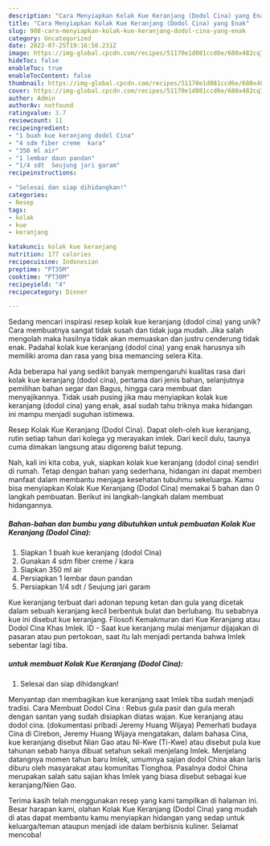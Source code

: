 ```yaml
---
description: "Cara Menyiapkan Kolak Kue Keranjang (Dodol Cina) yang Enak"
title: "Cara Menyiapkan Kolak Kue Keranjang (Dodol Cina) yang Enak"
slug: 908-cara-menyiapkan-kolak-kue-keranjang-dodol-cina-yang-enak
category: Uncategorized
date: 2022-07-25T19:16:50.231Z
image: https://img-global.cpcdn.com/recipes/51170e1d081ccd6e/680x482cq70/kolak-kue-keranjang-dodol-cina-foto-resep-utama.jpg
hideToc: false
enableToc: true
enableTocContent: false
thumbnail: https://img-global.cpcdn.com/recipes/51170e1d081ccd6e/680x482cq70/kolak-kue-keranjang-dodol-cina-foto-resep-utama.jpg
cover: https://img-global.cpcdn.com/recipes/51170e1d081ccd6e/680x482cq70/kolak-kue-keranjang-dodol-cina-foto-resep-utama.jpg
author: Admin
authorAv: notfound
ratingvalue: 3.7
reviewcount: 11
recipeingredient:
- "1 buah kue keranjang dodol Cina"
- "4 sdm fiber creme  kara"
- "350 ml air"
- "1 lembar daun pandan"
- "1/4 sdt  Seujung jari garam"
recipeinstructions:

- "Selesai dan siap dihidangkan!"
categories:
- Resep
tags:
- kolak
- kue
- keranjang

katakunci: kolak kue keranjang 
nutrition: 177 calories
recipecuisine: Indonesian
preptime: "PT35M"
cooktime: "PT30M"
recipeyield: "4"
recipecategory: Dinner

---
```





Sedang mencari inspirasi resep kolak kue keranjang (dodol cina) yang unik? Cara membuatnya sangat tidak susah dan tidak juga mudah. Jika salah mengolah maka hasilnya tidak akan memuaskan dan justru cenderung tidak enak. Padahal kolak kue keranjang (dodol cina) yang enak harusnya sih memiliki aroma dan rasa yang bisa memancing selera Kita.





Ada beberapa hal yang sedikit banyak mempengaruhi kualitas rasa dari kolak kue keranjang (dodol cina), pertama dari jenis bahan, selanjutnya pemilihan bahan segar dan Bagus, hingga cara membuat dan menyajikannya. Tidak usah pusing jika mau menyiapkan kolak kue keranjang (dodol cina) yang enak,      asal sudah tahu triknya maka hidangan ini mampu menjadi suguhan istimewa.














Resep Kolak Kue Keranjang (Dodol Cina). Dapat oleh-oleh kue keranjang, rutin setiap tahun dari kolega yg merayakan imlek. Dari kecil dulu, taunya cuma dimakan langsung atau digoreng balut tepung.






Nah, kali ini kita coba, yuk, siapkan kolak kue keranjang (dodol cina) sendiri di rumah. Tetap dengan bahan yang sederhana, hidangan ini dapat memberi manfaat dalam membantu menjaga kesehatan tubuhmu sekeluarga. Kamu bisa menyiapkan Kolak Kue Keranjang (Dodol Cina) memakai 5 bahan dan 0 langkah pembuatan. Berikut ini langkah-langkah dalam membuat hidangannya.

<!--inarticleads1-->

##### Bahan-bahan dan bumbu yang dibutuhkan untuk pembuatan Kolak Kue Keranjang (Dodol Cina):

1. Siapkan 1 buah kue keranjang (dodol Cina)
1. Gunakan 4 sdm fiber creme / kara
1. Siapkan 350 ml air
1. Persiapkan 1 lembar daun pandan
1. Persiapkan 1/4 sdt / Seujung jari garam


Kue keranjang terbuat dari adonan tepung ketan dan gula yang dicetak dalam sebuah keranjang kecil berbentuk bulat dan berlubang. Itu sebabnya kue ini disebut kue keranjang. Filosofi Kemakmuran dari Kue Keranjang atau Dodol Cina Khas Imlek. ID - Saat kue keranjang mulai menjamur dijajakan di pasaran atau pun pertokoan, saat itu lah menjadi pertanda bahwa Imlek sebentar lagi tiba. 

<!--inarticleads2-->

#####  untuk membuat Kolak Kue Keranjang (Dodol Cina):


1. Selesai dan siap dihidangkan!

Menyantap dan membagikan kue keranjang saat Imlek tiba sudah menjadi tradisi. Cara Membuat Dodol Cina : Rebus gula pasir dan gula merah dengan santan yang sudah disiapkan diatas wajan. Kue keranjang atau dodol cina. (dokumentasi pribadi Jeremy Huang Wijaya) Pemerhati budaya Cina di Cirebon, Jeremy Huang Wijaya mengatakan, dalam bahasa Cina, kue keranjang disebut Nian Gao atau Ni-Kwe (Ti-Kwe) atau disebut pula kue tahunan sebab hanya dibuat setahun sekali menjelang Imlek. Menjelang datangnya momen tahun baru Imlek, umumnya sajian dodol China akan laris diburu oleh masyarakat atau komunitas Tionghoa. Pasalnya dodol China merupakan salah satu sajian khas Imlek yang biasa disebut sebagai kue keranjang/Nien Gao. 

Terima kasih telah menggunakan resep yang kami tampilkan di halaman ini. Besar harapan kami, olahan Kolak Kue Keranjang (Dodol Cina) yang mudah di atas dapat membantu kamu menyiapkan hidangan yang sedap untuk keluarga/teman ataupun menjadi ide dalam berbisnis kuliner. Selamat mencoba!
